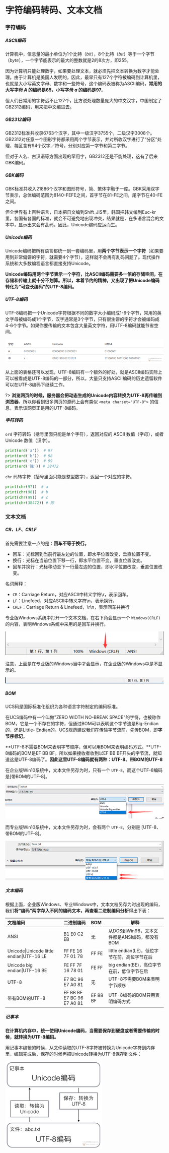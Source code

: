 # 字符编码转码、文本文档

### 字符编码

##### ASCII编码

计算机中，信息量的最小单位为1个比特（*bit*），8个比特（*bit*）等于一个字节（*byte*），一个字节能表示的最大的整数就是2的8次方，即255。

因为计算机只能处理数字，如果要处理文本，就必须先把文本转换为数字才能处理。由于计算机是美国人发明的，因此，最早只有127个字符被编码到计算机里，也就是大小写英文字母、数字和一些符号，这个编码表被称为ASCII编码，**常用的大写字母 *A* 的编码是65，小写字母 *a* 的编码是97**。

但人们日常用的字符远不止127个，比方说处理数量庞大的中文汉字，中国制定了GB2312编码，用来把中文编进去。

##### GB2312编码

GB2312标准共收录6763个汉字，其中一级汉字3755个，二级汉字3008个。GB2312对任意一个图形字符都采用两个字节表示，并对所收汉字进行了“分区”处理，每区含有94个汉字／符号，分别对应第一字节和第二字节。

但对于人名、古汉语等方面出现的罕用字，GB2312还是不能处理，这有了后来GBK编码。

##### GBK编码

GBK标准共收入21886个汉字和图形符号，简、繁体字融于一库。GBK采用双字节表示，总体编码范围为8140-FEFE之间，首字节在81-FE之间，尾字节在40-FE之间。

但全世界有上百种语言，日本把日文编到Shift_JIS里，韩国把韩文编到Euc-kr里，各国有各国的标准，就会不可避免地出现冲突，结果就是，在多语言混合的文本中，显示出来会有乱码，因此，Unicode编码应运而生。

##### Unicode编码

Unicode编码把所有语言都统一到一套编码里，用**两个字节表示一个字符**（如果要用到非常偏僻的字符，就需要4个字节），这样就不会再有乱码问题了。现代操作系统和大多数编程语言都直接支持Unicode。

**Unicode编码用两个字节表示一个字符，比ASCII编码需要多一倍的存储空间，在存储和传输上就十分不划算。所以，本着节约的精神，又出现了把Unicode编码转化为“可变长编码”的UTF-8编码。**

##### UTF-8编码

UTF-8编码把一个Unicode字符根据不同的数字大小编码成1-6个字节，常用的英文字母被编码成1个字节，汉字通常是3个字节，只有很生僻的字符才会被编码成4-6个字节。如果你要传输的文本包含大量英文字符，用UTF-8编码就能节省空间。

![1560960924727398_5209155-ff52d77b55395e66](image/1560960924727398_5209155-ff52d77b55395e66.png)

从上面的表格还可以发现，UTF-8编码有一个额外的好处，就是ASCII编码实际上可以被看成是UTF-8编码的一部分，所以，大量只支持ASCII编码的历史遗留软件可以在UTF-8编码下继续工作。

?> **浏览网页的时候，服务器会把动态生成的Unicode内容转换为UTF-8再传输到浏览器**。所以你看到很多网页的源码上会有类似 `<meta charset="UTF-8">` 的信息，表示该网页正是用的UTF-8编码。

##### 字符转码

`ord` 字符转码（括号里面只能是单个字符），返回对应的 ASCII 数值（字母），或者 Unicode 数值（汉字）。

```python
print(ord('a'))  # 97
print(ord('b'))  # 98
print(ord('c'))  # 99
print(ord('陈')) # 38472
```

`chr` 码转字符（括号里面只能是整型数字），返回一个对应的字符。

```python
print(chr(97))  # a
print(chr(98))  # b
print(chr(99))  # c
print(chr(38472)) # 陈
```

### 文本文档

##### CR、LF、CRLF

首先需要注意一点的是：**回车不等于换行。**

- 回车：光标回到当前行最左边的位置，即水平位置改变，垂直位置不变。
- 换行：光标在当前位置下移一行，即水平位置不变，垂直位置改变。
- 回车并换行：光标移动至下一行最左边的位置，即水平位置改变，垂直位置改变。

名词解释：

- `CR`：Carriage Return，对应ASCII中转义字符\r，表示回车。
- `LF`：Linefeed，对应ASCII中转义字符\n，表示换行。
- `CRLF`：Carriage Return & Linefeed，\r\n，表示回车并换行

专业版Windows系统中打开一个文本文档，在右下角会显示一个 `Windows(CRLF)` 的内容，表明Windows系统中采用的是回车并换行。

![QQ截图20200913170837](image/QQ截图20200913170837.png)

注意，上面是在专业版的Windows当中才会显示，在企业版的Windows中是不显示的。

![QQ截图20200913170641](image/QQ截图20200913170641.png)

##### BOM

UCS码是国际标准化组织为各种语言字符制定的编码标准。

在UCS编码中有一个叫做"ZERO WIDTH NO-BREAK SPACE"的字符，也被称作BOM，它是一个不存在的字符，但通过BOM可以表明这个字节流是Big-Endian的，还是Little- Endian的。UCS规范建议我们在传输字节流前，先传BOM，即**字节序标记**。

**UTF-8不需要BOM来表明字节顺序，但可以用BOM来表明编码方式。**UTF-8编码的BOM是EF BB BF。所以如果接收者收到以EF BB BF开头的字节流，就知道这是UTF-8编码了。**因此这里UTF-8编码就有两种：UTF-8、带BOM的UTF-8**

在企业版Win10系统中，文本文件另存为时，只有一个 `UTF-8`，而这个UTF-8编码是[带BOM的UTF-8]。

![QQ截图20200907234514](image/QQ截图20200907234514.png)

而专业版Win10系统中，文本文件另存为时，会有两个 `UTF-8`，分别是 [UTF-8、带BOM的UTF-8]。

![QQ截图20200908001101](image/QQ截图20200908001101.png)



##### 文本编码

根据上面，企业版Windows、专业Windows中，文本文档另存为时出现的编码，我们**将“编码”两字存入不同的编码文本，再查看二进制编码分析**得出下表：

| 文档编码                                  | 二进制编码                 | BOM      | 解释                                          |
| :---------------------------------------- | :------------------------- | :------- | --------------------------------------------- |
| ANSI                                      | B1 E0 C2 EB                | 无       | 从DOS到Win98，文本文件都是ANSI编码，都没有BOM |
| Unicode\|Unicode little endian\|UTF-16 LE | FF FE 16 7F 01 78          | FF FE    | little endian(LE)，低位字节在前，高位字节在后 |
| Unicode big endian\|UTF-16 BE             | FE FF 7F 16 78 01          | FE FF    | big endian(BE)，高位字节在前，低位字节在后    |
| UTF-8                                     | E7 BC 96 E7 A0 81          | 无       | UTF-8不需要BOM来表明字节顺序                  |
| 带有BOM的UTF-8                            | EF BB BF E7 BC 96 E7 A0 81 | EF BB BF | UTF-8编码的BOM只用表明编码方式                |

##### 记事本

**在计算机内存中，统一使用Unicode编码，当需要保存到硬盘或者需要传输的时候，就转换为UTF-8编码。**

用记事本编辑的时候，从文件读取的UTF-8字符被转换为Unicode字符到内存里，编辑完成后，保存的时候再把Unicode转换为UTF-8保存到文件：

![1560960924727398_5209155-4367f1bf02174011](image/1560960924727398_5209155-4367f1bf02174011.png)

